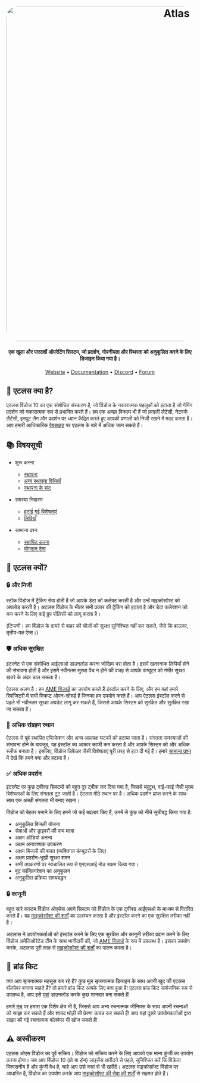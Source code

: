<h1 align="center">
  <a href="http://atlasos.net"><img src="https://cdn.jsdelivr.net/gh/Atlas-OS/Atlas@main/img/banner.png" alt="Atlas" width="900" style="border-radius: 30px"></a>
</h1>

<h4 align="center">एक खुला और पारदर्शी ऑपरेटिंग सिस्टम, जो प्रदर्शन, गोपनीयता और स्थिरता को अनुकूलित करने के लिए डिजाइन किया गया है।</h4>

<p align="center">
  <a href="https://atlasos.net">Website</a>
  •
  <a href="https://docs.atlasos.net">Documentation</a>
  •
  <a href="https://discord.atlasos.net" target="_blank">Discord</a>
  •
  <a href="https://forum.atlasos.net">Forum</a>
</p>

## 🤔 **एटलस क्या है?**

एटलस विंडोज 10 का एक संशोधित संस्करण है, जो विंडोज के नकारात्मक पहलुओं को हटाता है जो गेमिंग प्रदर्शन को नकारात्मक रूप से प्रभावित करते हैं। हम एक अच्छा विकल्प भी हैं जो प्रणाली लैटेंसी, नेटवर्क लैटेंसी, इनपुट लैग और प्रदर्शन पर ध्यान केंद्रित करते हुए आपकी प्रणाली को निजी रखने में मदद करता है। आप हमारी आधिकारिक [वेबसाइट](https://atlasos.net) पर एटलस के बारे में अधिक जान सकते हैं।

## 📚 **विषयसूची**

- शुरू करना
  - [स्थापना](https://docs.atlasos.net/Getting%20started/Installation)
  - [अन्य स्थापना विधियाँ](https://docs.atlasos.net/Getting%20started/Other%20installation%20methods/Install%20with%20no%20USB)
  - [स्थापना के बाद](https://docs.atlasos.net/Getting%20started/Post-Installation/Drivers)

- समस्या निवारण
  - [हटाई गई विशेषताएं](https://docs.atlasos.net/Troubleshooting/Removed%20features)
  - [लिपियाँ](https://docs.atlasos.net/Troubleshooting/Scripts)

- सामान्य प्रश्न
  - [स्थापित करना](https://docs.atlasos.net/FAQ/Installation)
  - [योगदान देना](https://docs.atlasos.net/FAQ/Contribute)

## 👀 **एटलस क्यों?**

### 🔒 और निजी
स्टॉक विंडोज में ट्रैकिंग सेवा होती है जो आपके डेटा को कलेक्ट करती है और उन्हें माइक्रोसॉफ्ट को अपलोड करती है। 
अटलस विंडोज के भीतर सभी प्रकार की ट्रैकिंग को हटाता है और डेटा कलेक्शन को कम करने के लिए कई ग्रुप पॉलिसी को लागू करता है।

(टिप्पणी। हम विंडोज़ के दायरे से बाहर की चीज़ों की सुरक्षा सुनिश्चित नहीं कर सकते, जैसे कि ब्राउज़र, तृतीय-पक्ष ऐप्स।)

### 🛡️ अधिक  सुरक्षित
इंटरनेट से एक संशोधित आईएसओ डाउनलोड करना जोखिम भरा होता है। इसमें खतरनाक लिपियाँ होने की संभावना होती है और इसमें नवीनतम सुरक्षा पैच न होने की वजह से आपके कंप्यूटर को गंभीर सुरक्षा खतरे के अंदर डाल सकता है। 

ऐटलस अलग है। हम [AME विज़ार्ड](https://ameliorated.io) का उपयोग करते हैं इंस्टॉल करने के लिए, और हम यहां हमारे रिपॉजिटरी में सभी स्क्रिप्ट ओपन-सोर्स्ड हैं जिनका हम उपयोग करते हैं। आप ऐटलस इंस्टॉल करने से पहले भी नवीनतम सुरक्षा अपडेट लागू कर सकते हैं, जिससे आपके सिस्टम को सुरक्षित और सुरक्षित रखा जा सकता है।

### 🚀 अधिक संग्रहण स्थान
ऐटलस से पूर्व स्थापित एप्लिकेशन और अन्य अप्रत्यक्ष घटकों को हटाया जाता है। संगतता समस्याओं की संभावना होने के बावजूद, यह इंस्टॉल का आकार काफी कम करता है और आपके सिस्टम को और अधिक स्लीक बनाता है। इसलिए, विंडोज डिफेंडर जैसी विशेषताएं पूरी तरह से हटा दी गई हैं। हमारे [सामान्य प्रश्न](https://docs.atlasos.net/Troubleshooting/Removed%20features) में देखें कि हमने क्या और हटाया है।

### ✅ अधिक प्रदर्शन
इंटरनेट पर कुछ ट्वीक्ड सिस्टमों को बहुत दूर ट्वीक कर दिया गया है, जिससे ब्लूटूथ, वाई-फाई जैसी मुख्य विशेषताओं के लिए संगतता टूट जाती है। 
ऐटलस मीठे स्थान पर है। अधिक प्रदर्शन प्राप्त करने के साथ-साथ एक अच्छी संगतता भी बनाए रखना।

विंडोज को बेहतर बनाने के लिए हमने जो कई बदलाव किए हैं, उनमें से कुछ को नीचे सूचीबद्ध किया गया है:
- अनुकूलित बिजली योजना
- सेवाओं और ड्राइवरों की कम मात्रा
- अक्षम ऑडियो अनन्य
- अक्षम अनावश्यक उपकरण
- अक्षम बिजली की बचत (व्यक्तिगत कंप्यूटरों के लिए)
- अक्षम प्रदर्शन-भूखी सुरक्षा शमन
- सभी उपकरणों पर स्वचालित रूप से एमएसआई मोड सक्षम किया गया।
-  बूट कॉन्फ़िगरेशन का अनुकूलन
- अनुकूलित प्रक्रिया समयबद्धन

### 🔒 कानूनी

बहुत सारे कस्टम विंडोज ओएसेस अपने सिस्टम को विंडोज के एक ट्वीक्ड आईएसओ के माध्यम से वितरित करते हैं। यह [माइक्रोसॉफ्ट की शर्तों](https://www.microsoft.com/en-us/Useterms/Retail/Windows/10/UseTerms_Retail_Windows_10_English.htm) का उल्लंघन करता है और इंस्टॉल करने का एक सुरक्षित तरीका नहीं है।

अटलास ने उपयोगकर्ताओं को इंस्टॉल करने के लिए एक सुरक्षित और कानूनी तरीका प्रदान करने के लिए विंडोज अमेलिओरेटेड टीम के साथ भागीदारी की, जो [AME विज़ार्ड](https://ameliorated.io) के रूप में उपलब्ध है। इसका उपयोग करके, अटलास पूरी तरह से [माइक्रोसॉफ्ट की शर्तों](https://www.microsoft.com/en-us/Useterms/Retail/Windows/10/UseTerms_Retail_Windows_10_English.htm) का पालन करता है।

## 🎨 ब्रांड किट
क्या आप सृजनात्मक महसूस कर रहे हैं? कुछ मूल सृजनात्मक डिजाइन के साथ अपनी खुद की एटलस वॉलपेपर बनाना चाहते हैं? तो हमारे ब्रांड किट आपके लिए बना हुआ है!
एटलस ब्रांड किट सार्वजनिक रूप से उपलब्ध है, आप इसे [यहां](https://cdn.jsdelivr.net/gh/Atlas-OS/Atlas@main/img/brand-kit.zip) डाउनलोड करके कुछ शानदार बना सकते हैं!

हमारे [मंच](https://forum.atlasos.net/t/art-showcase) पर हमारा एक विशेष क्षेत्र भी है, जिससे आप अन्य रचनात्मक जीनियस के साथ अपनी रचनाओं को साझा कर सकते हैं और शायद थोड़ी सी प्रेरणा उत्पन्न कर सकते हैं! आप यहां दूसरे उपयोगकर्ताओं द्वारा साझा की गई रचनात्मक वॉलपेपर भी खोज सकते हैं!

## ⚠️ अस्वीकरण
एटलस ओएस विंडोज का पूर्व सक्रिय। विंडोज को सक्रिय करने के लिए आपको एक मान्य कुंजी का उपयोग करना होगा। जब आप विंडोज 10 (प्रो या होम) लाइसेंस खरीदने से पहले, सुनिश्चित करें कि विक्रेता विश्वसनीय है और कुंजी वैध है, चाहे आप उसे कहां से भी खरीदें। अटलस माइक्रोसॉफ्ट विंडोज पर आधारित है, विंडोज का उपयोग करके आप [माइक्रोसॉफ्ट की सेवा की शर्तों](https://www.microsoft.com/en-us/Useterms/Retail/Windows/10/UseTerms_Retail_Windows_10_English.htm) से सहमत होते हैं।
